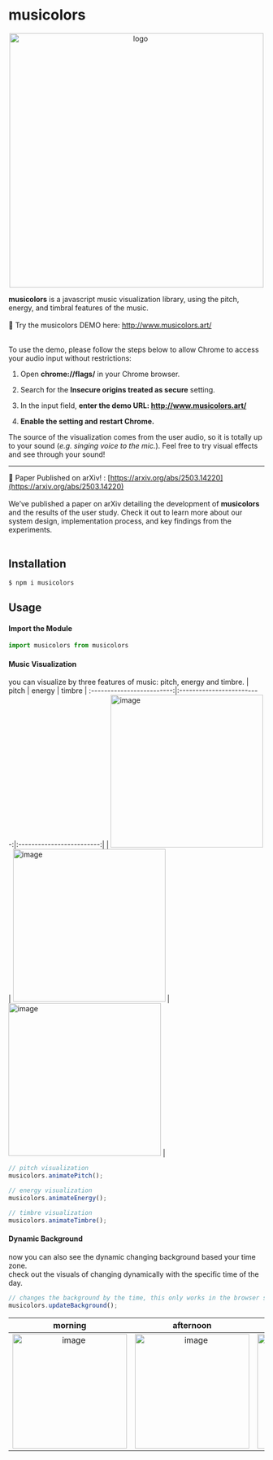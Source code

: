 # musicolors
<p align="center">
<img width="500" alt="logo" src="https://github.com/user-attachments/assets/ac153cc7-1908-41b3-aad0-1fadf6dcb6d0">
</p>

**musicolors** is a javascript music visualization library, using the pitch, energy, and timbral features of the music.
<br><br>
🎁 Try the musicolors DEMO here: http://www.musicolors.art/
<br><br>

To use the demo, please follow the steps below to allow Chrome to access your audio input without restrictions:

1. Open **chrome://flags/** in your Chrome browser.

2. Search for the **Insecure origins treated as secure** setting.

3. In the input field, **enter the demo URL: http://www.musicolors.art/**

4. **Enable the setting and restart Chrome.**


The source of the visualization comes from the user audio, so it is totally up to your sound (*e.g. singing voice to the mic.*). Feel free to try visual effects and see through your sound!

------------------------------------------------------------------------------------------------------------------------------------------------------------------

📄 Paper Published on arXiv! : [https://arxiv.org/abs/2503.14220](https://arxiv.org/abs/2503.14220)
<br><br>
We’ve published a paper on arXiv detailing the development of **musicolors** and the results of the user study. Check it out to learn more about our system design, implementation process, and key findings from the experiments.
<br><br>
## Installation

```
$ npm i musicolors
```

## Usage


#### Import the Module
```javascript
import musicolors from musicolors
```


#### Music Visualization
you can visualize by three features of music: pitch, energy and timbre.
| pitch | energy | timbre | 
:-------------------------:|:-------------------------:|:-------------------------:|
| <img width="300" height="300" alt="image" src="https://github.com/ChungHaLee/musicolors/assets/59073612/f9594593-19f9-4d9b-928e-1da2b857c651"> |  <img width="300" height="300" alt="image" src="https://github.com/ChungHaLee/musicolors/assets/59073612/2cd0a4f6-f29f-42cc-b5d8-59810937d67b"> | <img width="300" height="300" alt="image" src="https://github.com/ChungHaLee/musicolors/assets/59073612/1a7e2e77-f1a4-4d6e-bbd4-3d3e703a10bc"> | 

```javascript
// pitch visualization
musicolors.animatePitch();

// energy visualization
musicolors.animateEnergy();

// timbre visualization
musicolors.animateTimbre();
```

#### Dynamic Background
now you can also see the dynamic changing background based your time zone.
<br>
check out the visuals of changing dynamically with the specific time of the day.
<br>

```javascript
// changes the background by the time, this only works in the browser settings.
musicolors.updateBackground();
```

| morning | afternoon | evening | night |
:-------------------------:|:-------------------------:|:-------------------------:|:-------------------------:|
| <img width="225" height="225" alt="image" src="https://github.com/ChungHaLee/musicolors/assets/59073612/c1c11986-edd1-48b0-b1e6-8b364aa9bf08"> |  <img width="225" height="225" alt="image" src="https://github.com/ChungHaLee/musicolors/assets/59073612/51317d15-4059-4931-a37b-04f7833367f8"> | <img width="225" height="225" alt="image" src="https://github.com/ChungHaLee/musicolors/assets/59073612/fab0e085-f779-448a-9eef-63ab8f5a0bd7"> | <img width="225" height="225" alt="image" src="https://github.com/ChungHaLee/musicolors/assets/59073612/36f0377e-eae2-49e9-a5f0-913cdb8db61f"> | 

